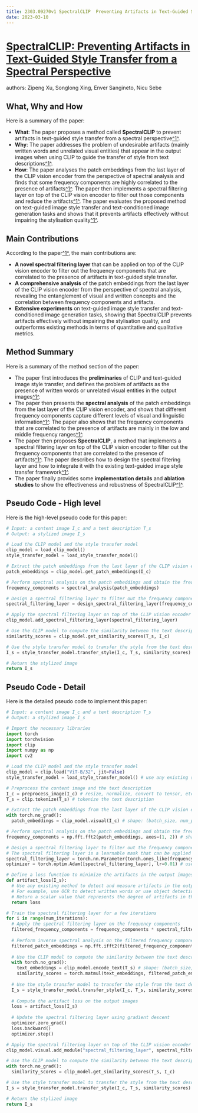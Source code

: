 ```yaml
---
title: 2303.09270v1 SpectralCLIP  Preventing Artifacts in Text-Guided Style Transfer from a Spectral Perspective
date: 2023-03-10
---
```


# [SpectralCLIP: Preventing Artifacts in Text-Guided Style Transfer from a Spectral Perspective](http://arxiv.org/abs/2303.09270v1)

authors: Zipeng Xu, Songlong Xing, Enver Sangineto, Nicu Sebe


## What, Why and How

[1]: https://arxiv.org/abs/2303.09270 "[2303.09270] SpectralCLIP: Preventing Artifacts in Text-Guided Style ..."
[2]: https://arxiv.org/pdf/2303.09270 "arXiv.org"
[3]: https://arxiv-export1.library.cornell.edu/abs/2303.09270 "[2303.09270] SpectralCLIP: Preventing Artifacts in Text-Guided Style ..."

Here is a summary of the paper:

- **What**: The paper proposes a method called **SpectralCLIP** to prevent artifacts in text-guided style transfer from a spectral perspective[^1^][1].
- **Why**: The paper addresses the problem of undesirable artifacts (mainly written words and unrelated visual entities) that appear in the output images when using CLIP to guide the transfer of style from text descriptions[^1^][1].
- **How**: The paper analyses the patch embeddings from the last layer of the CLIP vision encoder from the perspective of spectral analysis and finds that some frequency components are highly correlated to the presence of artifacts[^1^][1]. The paper then implements a spectral filtering layer on top of the CLIP vision encoder to filter out those components and reduce the artifacts[^1^][1]. The paper evaluates the proposed method on text-guided image style transfer and text-conditioned image generation tasks and shows that it prevents artifacts effectively without impairing the stylisation quality[^1^][1].

## Main Contributions

[1]: https://arxiv.org/abs/2303.09270 "[2303.09270] SpectralCLIP: Preventing Artifacts in Text-Guided Style ..."
[2]: https://arxiv.org/pdf/2303.09270 "arXiv.org"
[3]: https://arxiv-export1.library.cornell.edu/abs/2303.09270 "[2303.09270] SpectralCLIP: Preventing Artifacts in Text-Guided Style ..."

According to the paper[^1^][1], the main contributions are:

- **A novel spectral filtering layer** that can be applied on top of the CLIP vision encoder to filter out the frequency components that are correlated to the presence of artifacts in text-guided style transfer.
- **A comprehensive analysis** of the patch embeddings from the last layer of the CLIP vision encoder from the perspective of spectral analysis, revealing the entanglement of visual and written concepts and the correlation between frequency components and artifacts.
- **Extensive experiments** on text-guided image style transfer and text-conditioned image generation tasks, showing that SpectralCLIP prevents artifacts effectively without impairing the stylisation quality, and outperforms existing methods in terms of quantitative and qualitative metrics.

## Method Summary

[1]: https://arxiv.org/abs/2303.09270 "[2303.09270] SpectralCLIP: Preventing Artifacts in Text-Guided Style ..."
[2]: https://arxiv.org/pdf/2303.09270 "arXiv.org"
[3]: https://arxiv-export1.library.cornell.edu/abs/2303.09270 "[2303.09270] SpectralCLIP: Preventing Artifacts in Text-Guided Style ..."

Here is a summary of the method section of the paper:

- The paper first introduces the **preliminaries** of CLIP and text-guided image style transfer, and defines the problem of artifacts as the presence of written words or unrelated visual entities in the output images[^1^][1].
- The paper then presents the **spectral analysis** of the patch embeddings from the last layer of the CLIP vision encoder, and shows that different frequency components capture different levels of visual and linguistic information[^1^][1]. The paper also shows that the frequency components that are correlated to the presence of artifacts are mainly in the low and middle frequency ranges[^1^][1].
- The paper then proposes **SpectralCLIP**, a method that implements a spectral filtering layer on top of the CLIP vision encoder to filter out the frequency components that are correlated to the presence of artifacts[^1^][1]. The paper describes how to design the spectral filtering layer and how to integrate it with the existing text-guided image style transfer framework[^1^][1].
- The paper finally provides some **implementation details** and **ablation studies** to show the effectiveness and robustness of SpectralCLIP[^1^][1].

## Pseudo Code - High level

Here is the high-level pseudo code for this paper:

```python
# Input: a content image I_c and a text description T_s
# Output: a stylized image I_s

# Load the CLIP model and the style transfer model
clip_model = load_clip_model()
style_transfer_model = load_style_transfer_model()

# Extract the patch embeddings from the last layer of the CLIP vision encoder
patch_embeddings = clip_model.get_patch_embeddings(I_c)

# Perform spectral analysis on the patch embeddings and obtain the frequency components
frequency_components = spectral_analysis(patch_embeddings)

# Design a spectral filtering layer to filter out the frequency components that are correlated to artifacts
spectral_filtering_layer = design_spectral_filtering_layer(frequency_components)

# Apply the spectral filtering layer on top of the CLIP vision encoder
clip_model.add_spectral_filtering_layer(spectral_filtering_layer)

# Use the CLIP model to compute the similarity between the text description and the image patches
similarity_scores = clip_model.get_similarity_scores(T_s, I_c)

# Use the style transfer model to transfer the style from the text description to the content image
I_s = style_transfer_model.transfer_style(I_c, T_s, similarity_scores)

# Return the stylized image
return I_s
```

## Pseudo Code - Detail

Here is the detailed pseudo code to implement this paper:

```python
# Input: a content image I_c and a text description T_s
# Output: a stylized image I_s

# Import the necessary libraries
import torch
import torchvision
import clip
import numpy as np
import cv2

# Load the CLIP model and the style transfer model
clip_model = clip.load("ViT-B/32", jit=False)
style_transfer_model = load_style_transfer_model() # use any existing style transfer model

# Preprocess the content image and the text description
I_c = preprocess_image(I_c) # resize, normalize, convert to tensor, etc.
T_s = clip.tokenize(T_s) # tokenize the text description

# Extract the patch embeddings from the last layer of the CLIP vision encoder
with torch.no_grad():
  patch_embeddings = clip_model.visual(I_c) # shape: (batch_size, num_patches, embedding_dim)

# Perform spectral analysis on the patch embeddings and obtain the frequency components
frequency_components = np.fft.fft2(patch_embeddings, axes=(1, 2)) # shape: (batch_size, num_patches, embedding_dim)

# Design a spectral filtering layer to filter out the frequency components that are correlated to artifacts
# The spectral filtering layer is a learnable mask that can be applied element-wise on the frequency components
spectral_filtering_layer = torch.nn.Parameter(torch.ones_like(frequency_components)) # shape: (batch_size, num_patches, embedding_dim)
optimizer = torch.optim.Adam([spectral_filtering_layer], lr=0.01) # use any optimizer

# Define a loss function to minimize the artifacts in the output images
def artifact_loss(I_s):
  # Use any existing method to detect and measure artifacts in the output images
  # For example, use OCR to detect written words or use object detection to detect unrelated visual entities
  # Return a scalar value that represents the degree of artifacts in the output images
  return loss

# Train the spectral filtering layer for a few iterations
for i in range(num_iterations):
  # Apply the spectral filtering layer on the frequency components
  filtered_frequency_components = frequency_components * spectral_filtering_layer
  
  # Perform inverse spectral analysis on the filtered frequency components and obtain the filtered patch embeddings
  filtered_patch_embeddings = np.fft.ifft2(filtered_frequency_components, axes=(1, 2)) # shape: (batch_size, num_patches, embedding_dim)
  
  # Use the CLIP model to compute the similarity between the text description and the image patches
  with torch.no_grad():
    text_embeddings = clip_model.encode_text(T_s) # shape: (batch_size, embedding_dim)
    similarity_scores = torch.matmul(text_embeddings, filtered_patch_embeddings.transpose(-2,-1)) # shape: (batch_size, num_patches)
  
  # Use the style transfer model to transfer the style from the text description to the content image
  I_s = style_transfer_model.transfer_style(I_c, T_s, similarity_scores) # shape: (batch_size, channels, height, width)
  
  # Compute the artifact loss on the output images
  loss = artifact_loss(I_s)
  
  # Update the spectral filtering layer using gradient descent
  optimizer.zero_grad()
  loss.backward()
  optimizer.step()

# Apply the spectral filtering layer on top of the CLIP vision encoder
clip_model.visual.add_module("spectral_filtering_layer", spectral_filtering_layer)

# Use the CLIP model to compute the similarity between the text description and the image patches
with torch.no_grad():
  similarity_scores = clip_model.get_similarity_scores(T_s, I_c)

# Use the style transfer model to transfer the style from the text description to the content image
I_s = style_transfer_model.transfer_style(I_c, T_s, similarity_scores)

# Return the stylized image
return I_s
```